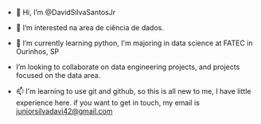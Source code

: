 - 👋 Hi, I’m @DavidSilvaSantosJr

- 👀 I’m interested  na area de ciência  de dados.
- 🌱 I’m currently learning  python, I'm majoring in data science at FATEC in Ourinhos, SP
- I’m looking to collaborate on data engineering projects, and projects focused on the data area.
- 📫 I'm learning to use git and github, so this is all new to me, I have little experience here.
  if you want to get in touch, my email is juniorsilvadavi42@gmail.com

<!---
DavidSilvaSantosJr/ is a ✨ special ✨ repository because its `README.md` (this file) appears on your GitHub profile.
You can click the Preview link to take a look at your changes.
--->
